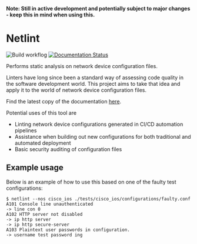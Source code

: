 **Note: Still in active development and potentially subject to major changes - keep this in mind when using this.**

Netlint
=======

![Build workflog](https://github.com/Kircheneer/netlint/actions/workflows/main.yml/badge.svg)
[![Documentation Status](https://readthedocs.org/projects/netlint/badge/?version=latest)](https://netlint.readthedocs.io/en/latest/?badge=latest)

Performs static analysis on network device configuration files.

Linters have long since been a standard way of assessing code quality
in the software development world. This project aims to take that idea
and apply it to the world of network device configuration files.

Find the latest copy of the documentation [here](https://netlint.readthedocs.io).

Potential uses of this tool are

- Linting network device configurations generated in
  CI/CD automation pipelines
- Assistance when building out new configurations for
  both traditional and automated deployment
- Basic security auditing of configuration files

Example usage
-------------

Below is an example of how to use this based on one of the faulty test
configurations:

```
$ netlint --nos cisco_ios ./tests/cisco_ios/configurations/faulty.conf
A101 Console line unauthenticated
-> line con 0
A102 HTTP server not disabled
-> ip http server
-> ip http secure-server
A103 Plaintext user passwords in configuration.
-> username test password ing
```
